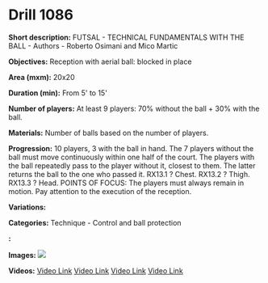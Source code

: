 # Drill 1086

**Short description:**
FUTSAL - TECHNICAL FUNDAMENTALS WITH THE BALL - Authors - Roberto Osimani and Mico Martic

**Objectives:**
Reception with aerial ball: blocked in place

**Area (mxm):**
20x20

**Duration (min):**
From 5' to 15'

**Number of players:**
At least 9 players: 70% without the ball + 30% with the ball.

**Materials:**
Number of balls based on the number of players.

**Progression:**
10 players, 3 with the ball in hand. The 7 players without the ball must move continuously within one half of the court. The players with the ball repeatedly pass to the player without it, closest to them. The latter returns the ball to the one who passed it. RX13.1 ? Chest. RX13.2 ? Thigh. RX13.3 ? Head. POINTS OF FOCUS: The players must always remain in motion. Pay attention to the execution of the reception.

**Variations:**


**Categories:**
Technique - Control and ball protection

**:**


**Images:**
![](https://www.coachingfutsal.com/\images\a90e0988c87f9431a74bfdac96d4a72a1bcb2887876955a7815f71f62ccc749e7afa562c1cdef9c02264d7d1d3ad3538e8d109c47a2dfbb3d50c3a1f1b3d08a952c1cb0edc9d3.jpg)

**Videos:**
[Video Link](https://www.youtube.com/embed/6tvViSAXSzA)
[Video Link](https://www.youtube.com/embed/Niig6Zi61n8)
[Video Link](https://www.youtube.com/embed/UnXDxTj1GWI)
[Video Link](https://www.youtube.com/embed/5uGNdZMINaM)

